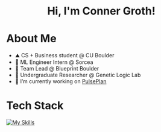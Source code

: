 <h1 align="center">Hi, I'm Conner Groth! </h1>

# About Me
- ⛰️ CS + Business student @ CU Boulder
- 🤖 ML Engineer Intern @ Sorcea
- 💼 Team Lead @ Blueprint Boulder
- 🧬 Undergraduate Researcher @ Genetic Logic Lab
- 🌱 I’m currently working on [PulsePlan](https://github.com/flyonthewalldev/PulsePlan)

# Tech Stack
[![My Skills](https://skillicons.dev/icons?i=ts,js,cpp,c,python,react,nextjs,nodejs,flask,fastapi,pytorch,postgres,supabase,redis,docker&perline=17)](https://skillicons.dev)
